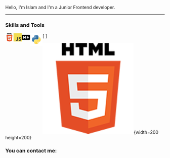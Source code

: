 Hello, I'm Islam and I'm a Junior Frontend developer.


---

### Skills and Tools

[
<img align="left" alt="HTML5" width="26px" src="https://raw.githubusercontent.com/github/explore/80688e429a7d4ef2fca1e82350fe8e3517d3494d/topics/html/html.png" />
<img align="left" alt="JavaScript" width="26px" src="https://raw.githubusercontent.com/github/explore/80688e429a7d4ef2fca1e82350fe8e3517d3494d/topics/javascript/javascript.png" />
<img align="left" alt="Markdown" width="26px" src="https://raw.githubusercontent.com/github/explore/80688e429a7d4ef2fca1e82350fe8e3517d3494d/topics/markdown/markdown.png" />
<img align="left" alt="Python" width="40px" src="https://raw.githubusercontent.com/github/explore/80688e429a7d4ef2fca1e82350fe8e3517d3494d/topics/python/python.png" />]

![HTML5](https://raw.githubusercontent.com/github/explore/80688e429a7d4ef2fca1e82350fe8e3517d3494d/topics/html/html.png){width=200 height=200}




### You can contact me:

[telegram]: https://t.me/Islam_Haluhaev
[instagram]: https://www.instagram.com/i_haluhaev/
